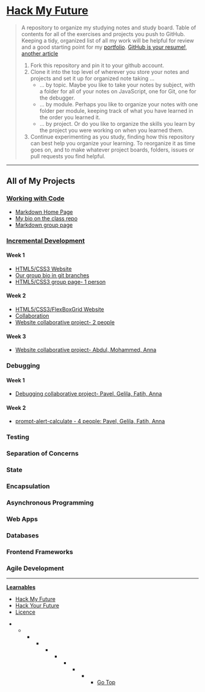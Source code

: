# [Hack My Future](https://home.hackyourfuture.be/curriculum)

> A repository to organize my studying notes and study board.
> Table of contents for all of the exercises and projects you push to GitHub. 
> Keeping a tidy, organized list of all my work will be helpful for review and a good starting point for my [portfolio](https://github.com/LujiAnna/LujiAnna.github.io).
> [GitHub is your resume!](https://anti-pattern.com/github-is-your-resume-now), [another article](http://blog.gainlo.co/index.php/2015/11/13/how-to-make-github-as-your-new-resume/)
>
> 1. Fork this repository and pin it to your github account.
> 1. Clone it into the top level of wherever you store your notes and projects and set it up for organized note taking ...
>    - ... by topic. Maybe you like to take your notes by subject, with a folder for all of your notes on JavaScript, one for Git, one for the debugger.
>    - ... by module. Perhaps you like to organize your notes with one folder per module, keeping track of what you have learned in the order you learned it.
>    - ... by project. Or do you like to organize the skills you learn by the project you were working on when you learned them.
> 1. Continue experimenting as you study, finding how this repository can best help you organize your learning. To reorganize it as time goes on, and to make whatever project boards, folders, issues or pull requests you find helpful.

---

## All of My Projects

### [Working with Code](https://home.hackyourfuture.be/curriculum/precourse)

- [Markdown Home Page](https://lujianna.github.io)
- [My bio on the class repo](https://github.com/HackYourFutureBelgium/class-9-10/blob/master/student-bios/LujiAnna.md)
- [Markdown group page](https://lujianna.github.io/group-intro/)

### [Incremental Development](https://github.com/LujiAnna/incremental-development)

#### Week 1

- [HTML5/CSS3 Website](https://lujianna.github.io/acme-web-design/)
- [Our group bio in git branches](https://lujianna.github.io/code/)
- [HTML5/CSS3 group page- 1 person](https://lujianna.github.io/codeit/)

#### Week 2

- [HTML5/CSS3/FlexBoxGrid Website](https://lujianna.github.io/app-theme/)
- [Collaboration](https://lujianna.github.io/team/)
- [Website collaborative project- 2 people](https://gelilaa.github.io/team-workflow/)

#### Week 3

- [Website collaborative project- Abdul, Mohammed, Anna](https://aame1.github.io/duck-duck-gone/)

### Debugging

#### Week 1

- [Debugging collaborative project- Pavel, Gelila, Fatih, Anna](https://pavelbidenko2018.github.io/debugging-project-week-1/)

#### Week 2

- [prompt-alert-calculate - 4 people: Pavel, Gelila, Fatih, Anna](https://gelilaa.github.io/prompt-alert-calculate/index.html)

### Testing

### Separation of Concerns

### State

###  Encapsulation

### Asynchronous Programming

### Web Apps

### Databases

### Frontend Frameworks

### Agile Development
---

 __[Learnables](https://github.com/users/LujiAnna/projects/1)__ 

- [Hack My Future](https://lujianna.github.io/hack-my-future/)
- [Hack Your Future](https://github.com/HackYourFutureBelgium)
- [Licence](LICENSE.md)


* * * * * * * * * * [Go Top](./README.md)